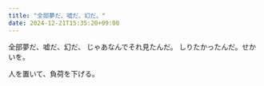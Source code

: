 ```yaml
---
title: "全部夢だ、嘘だ、幻だ、"
date: 2024-12-21T15:35:20+09:00
---
```

全部夢だ、嘘だ、幻だ、
じゃあなんでそれ見たんだ。
しりたかったんだ。せかいを。

人を置いて、負荷を下げる。
